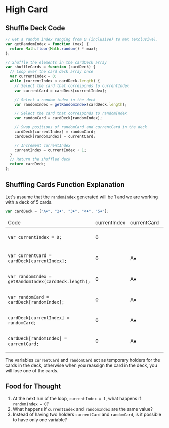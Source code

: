 # High Card

## Shuffle Deck Code

```js
// Get a random index ranging from 0 (inclusive) to max (exclusive).
var getRandomIndex = function (max) {
  return Math.floor(Math.random() * max);
};

// Shuffle the elements in the cardDeck array
var shuffleCards = function (cardDeck) {
  // Loop over the card deck array once
  var currentIndex = 0;
  while (currentIndex < cardDeck.length) {
    // Select the card that corresponds to currentIndex
    var currentCard = cardDeck[currentIndex];

    // Select a random index in the deck
    var randomIndex = getRandomIndex(cardDeck.length);

    // Select the card that corresponds to randomIndex
    var randomCard = cardDeck[randomIndex];

    // Swap positions of randomCard and currentCard in the deck
    cardDeck[currentIndex] = randomCard;
    cardDeck[randomIndex] = currentCard;

    // Increment currentIndex
    currentIndex = currentIndex + 1;
  }
  // Return the shuffled deck
  return cardDeck;
};
```

## Shuffling Cards Function Explanation

Let's assume that the `randomIndex` generated will be 1 and we are working with a deck of 5 cards.

```js
var cardDeck = ["A♦", "2♦", "3♦", "4♦", "5♦"];
```

<table style="width: 100%">
<colgroup>
       <col span="1" style="width: 15%">
       <col span="1" style="width: 15% text-align: center;">
       <col span="1" style="width: 15% text-align: center;">
       <col span="1" style="width: 15% text-align: center;">
       <col span="1" style="width: 15% text-align: center;">
       <col span="1" style="width: 25% text-align: center;">
    </colgroup>
<tbody>
<thead>
<tr>
<td>Code</td>
<td>currentIndex</td>
<td>currentCard</td>
<td>randomIndex</td>
<td>randomCard</td>
<td>cardDeck</td>
</tr>
</thead>
<tr class="odd">
<td><code>var currentIndex = 0;</code></td>
<td>0</td>
<td></td>
<td></td>
<td></td>
<td>[A♦, 2♦, 3♦, 4♦, 5♦]</td>
</tr>
<tr class="even">
<td><code>var currentCard = cardDeck[currentIndex];</code></td>
<td>0</td>
<td>A♦</td>
<td></td>
<td></td>
<td>[A♦, 2♦, 3♦, 4♦, 5♦]</td>
</tr>
<tr class="odd">
<td><code>var randomIndex = getRandomIndex(cardDeck.length);</code></td>
<td>0</td>
<td>A♦</td>
<td>1</td>
<td></td>
<td>[A♦, 2♦, 3♦, 4♦, 5♦]</td>
</tr>
<tr class="even">
<td><code>var randomCard = cardDeck[randomIndex];</code></td>
<td>0</td>
<td>A♦</td>
<td>1</td>
<td>2♦</td>
<td>[A♦, 2♦, 3♦, 4♦, 5♦]</td>
</tr>
<tr class="odd">
<td><code>cardDeck[currentIndex] = randomCard;</code></td>
<td>0</td>
<td>A♦</td>
<td>1</td>
<td>2♦</td>
<td>[2♦, 2♦, 3♦, 4♦, 5♦]</td>
</tr>
<tr class="even">
<td><code>cardDeck[randomIndex] = currentCard;</code></td>
<td>0</td>
<td>A♦</td>
<td>1</td>
<td>2♦</td>
<td>[2♦, A♦, 3♦, A♦, 5♦]</td>
</tr>
</tbody>
</table>

The variables `currentCard` and `randomCard` act as temporary holders for the cards in the deck, otherwise when you reassign the card in the deck, you will lose one of the cards.

## Food for Thought

1. At the next run of the loop, `currentIndex = 1`, what happens if `randomIndex = 0`?
1. What happens if `currentIndex` and `randomIndex` are the same value?
1. Instead of having two holders `currentCard` and `randomCard`, is it possible to have only one variable?
